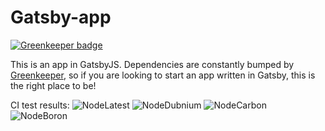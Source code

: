 # Gatsby-app
[![Greenkeeper badge](https://badges.greenkeeper.io/RDIL/Gatsby-app.svg)](https://greenkeeper.io/)

This is an app in GatsbyJS. Dependencies are constantly bumped by [Greenkeeper](https://greenkeeper.io), so if you are looking to start an app written in Gatsby, this is the right place to be!

CI test results:
![NodeLatest](https://api.cirrus-ci.com/github/RDIL/Gatsby-app.svg?task=NodeLatest)
![NodeDubnium](https://api.cirrus-ci.com/github/RDIL/Gatsby-app.svg?task=NodeDubnium)
![NodeCarbon](https://api.cirrus-ci.com/github/RDIL/Gatsby-app.svg?task=NodeCarbon)
![NodeBoron](https://api.cirrus-ci.com/github/RDIL/Gatsby-app.svg?task=NodeBoron)
